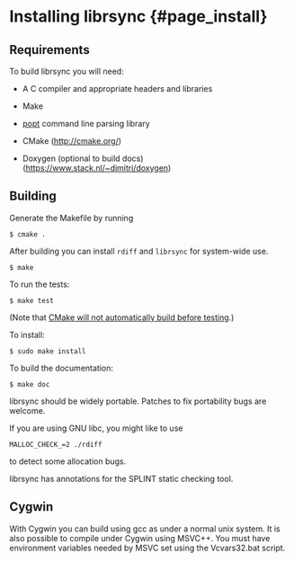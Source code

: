 # Installing librsync {#page_install}

## Requirements

To build librsync you will need:

* A C compiler and appropriate headers and libraries

* Make

* [popt] command line parsing library

* CMake (http://cmake.org/)

* Doxygen (optional to build docs) (https://www.stack.nl/~dimitri/doxygen)

[popt]: http://rpm5.org/files/popt/


## Building

Generate the Makefile by running

    $ cmake .

After building you can install `rdiff` and `librsync` for system-wide use.

    $ make
    
To run the tests:

    $ make test
    
(Note that [CMake will not automatically build before testing](https://github.com/librsync/librsync/issues/49).)

To install:

    $ sudo make install
    
To build the documentation:

    $ make doc

librsync should be widely portable. Patches to fix portability bugs are
welcome.

If you are using GNU libc, you might like to use

    MALLOC_CHECK_=2 ./rdiff

to detect some allocation bugs.

librsync has annotations for the SPLINT static checking tool.

## Cygwin

With Cygwin you can build using gcc as under a normal unix system. It
is also possible to compile under Cygwin using MSVC++. You must have
environment variables needed by MSVC set using the Vcvars32.bat
script.
